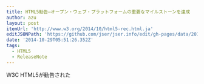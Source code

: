```yaml
---
title: HTML5勧告–オープン・ウェブ・プラットフォームの重要なマイルストーンを達成
author: azu
layout: post
itemUrl: 'http://www.w3.org/2014/10/html5-rec.html.ja'
editJSONPath: 'https://github.com/jser/jser.info/edit/gh-pages/data/2014/10/index.json'
date: '2014-10-29T05:51:26.352Z'
tags:
  - HTML5
  - ReleaseNote
---
```

W3C HTML5が勧告された
